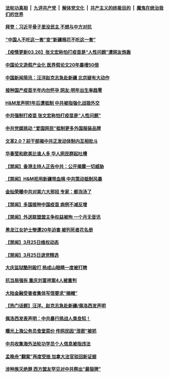

####  [法轮功真相](../../../../basic/blob/master/README.md?t=03261001) &nbsp;|&nbsp; [九评共产党](../../../../9ping.md/blob/master/README.md?t=03261001) &nbsp;|&nbsp; [解体党文化](../../../../jtdwh.md/blob/master/README.md?t=03261001)  &nbsp;|&nbsp; [共产主义的终极目的](../../../../gczydzjmd.md/blob/master/README.md?t=03261001) &nbsp;|&nbsp; [魔鬼在统治我们的世界](../../../../mgztzwmdsj.md/blob/master/README.md?t=03261001) 

#### [拜登：习近平骨子里没民主 不想与中方对抗](../pages/prog204/a103081792.md?t=03261001) 

#### [“中国人不吃这一套”变“新疆棉花不吃这一套”](../pages/prog204/a103081292.md?t=03261001) 

#### [【疫情更新03.26】张文宏称怕打疫苗是“人性问题”遭网友炮轰](../pages/prog204/a103078521.md?t=03261001) 

#### [中国论文造假产业化 医界假论文20年暴增50倍](../pages/prog204/a103081651.md?t=03261001) 

#### [中国新闻简讯：汪洋赵克志急赴新疆 北京疑有大动作](../pages/prog204/a103081715.md?t=03261001) 

#### [接种国产疫苗半年内勿怀孕 网友:明年出生率趋零](../pages/prog204/a103081632.md?t=03261001) 


#### [H&M发声明1年后遭抵制 中共被指强化战狼外交](../pages/prog204/a103081602.md?t=03261001) 

#### [中共强制打疫苗 张文宏称怕打疫苗是“人性问题”](../pages/prog204/a103081595.md?t=03261001) 

#### [中共党媒挑动 “爱国网民”抵制更多外国服装品牌](../pages/prog204/a103081565.md?t=03261001) 


#### [文革2.0？前干部揭中共正发动体制内互相批斗](../pages/prog204/a103081482.md?t=03261001) 

#### [华春莹和欧美比谁人多 华人网民群起吐槽](../pages/prog204/a103081434.md?t=03261001) 

#### [【禁闻】香港主持人正告中共：公开揭露一切威胁](../pages/prog204/a103081502.md?t=03261001) 

#### [【禁闻】H&M拒用新疆带血棉 中共策动抵制风暴](../pages/prog204/a103081484.md?t=03261001) 

#### [金灿荣曝中共对美六大邪招 专家：都泡汤了](../pages/prog204/a103081475.md?t=03261001) 

#### [【禁闻】多国接种中国疫苗 病例不减反增](../pages/prog204/a103081466.md?t=03261001) 

#### [【禁闻】外送联盟盟主争权益被拘 一个月无音讯](../pages/prog204/a103081451.md?t=03261001) 

#### [黑龙江女护士惨遭20年迫害 被列死者花名册](../pages/prog204/a103081100.md?t=03261001) 

#### [【禁闻】3月25日维权动态](../pages/prog204/a103081420.md?t=03261001) 

#### [【禁闻】3月25日退党精选](../pages/prog204/a103081417.md?t=03261001) 

#### [大庆监狱酷刑殴打 杨成山眼睛一度被打瞎](../pages/prog204/a103081136.md?t=03261001) 

#### [抗当局强拆 重庆刘富祥案4人被重判](../pages/prog204/a103081284.md?t=03261001) 

#### [大陆金融受害者集体写信要求“摘帽”](../pages/prog204/a103081276.md?t=03261001) 

#### [【热门话题】汪洋、赵克志急赴新疆/佩洛西发声明](../pages/prog204/a103081205.md?t=03261001) 

#### [佩洛西发表声明：中共暴行挑战人类良知！](../pages/prog204/a103081208.md?t=03261001) 

#### [曝光上海公务员食堂菜价 传网民因“泄密”被抓](../pages/prog204/a103080947.md?t=03261001) 

#### [中共收集海外法轮功学员个人信息被指违法](../pages/prog204/a103081153.md?t=03261001) 

#### [孟晚舟“翻案”再度受挫 加拿大法官驳回新证据](../pages/prog204/a103081142.md?t=03261001) 

#### [涉种族灭绝罪 西方盟友罕见对中共祭出“最狠牌”](../pages/prog204/a103081119.md?t=03261001) 

